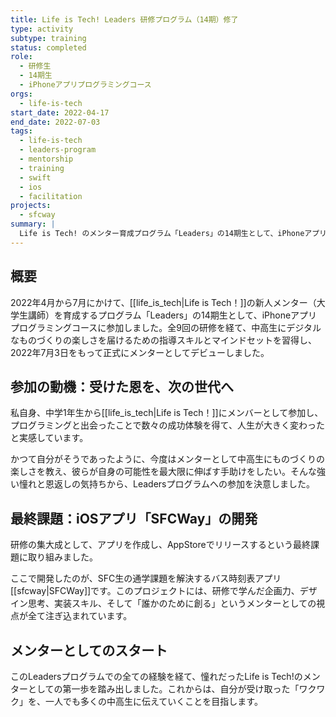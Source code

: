 ```yaml
---
title: Life is Tech! Leaders 研修プログラム（14期）修了
type: activity
subtype: training
status: completed
role:
  - 研修生
  - 14期生
  - iPhoneアプリプログラミングコース
orgs:
  - life-is-tech
start_date: 2022-04-17
end_date: 2022-07-03
tags:
  - life-is-tech
  - leaders-program
  - mentorship
  - training
  - swift
  - ios
  - facilitation
projects:
  - sfcway
summary: |
  Life is Tech! のメンター育成プログラム「Leaders」の14期生として、iPhoneアプリプログラミングコースを修了。約3ヶ月間の研修を通じて、技術指導力やファシリテーションスキルを学び、最終課題としてiOSアプリ「SFCWay」を開発。このプログラムを経て、正式にメンターとしてデビューした。
---
```


## 概要
2022年4月から7月にかけて、[[life_is_tech|Life is Tech！]]の新人メンター（大学生講師）を育成するプログラム「Leaders」の14期生として、iPhoneアプリプログラミングコースに参加しました。全9回の研修を経て、中高生にデジタルなものづくりの楽しさを届けるための指導スキルとマインドセットを習得し、2022年7月3日をもって正式にメンターとしてデビューしました。

## 参加の動機：受けた恩を、次の世代へ
私自身、中学1年生から[[life_is_tech|Life is Tech！]]にメンバーとして参加し、プログラミングと出会ったことで数々の成功体験を得て、人生が大きく変わったと実感しています。

かつて自分がそうであったように、今度はメンターとして中高生にものづくりの楽しさを教え、彼らが自身の可能性を最大限に伸ばす手助けをしたい。そんな強い憧れと恩返しの気持ちから、Leadersプログラムへの参加を決意しました。

## 最終課題：iOSアプリ「SFCWay」の開発
研修の集大成として、アプリを作成し、AppStoreでリリースするという最終課題に取り組みました。

ここで開発したのが、SFC生の通学課題を解決するバス時刻表アプリ[[sfcway|SFCWay]]です。このプロジェクトには、研修で学んだ企画力、デザイン思考、実装スキル、そして「誰かのために創る」というメンターとしての視点が全て注ぎ込まれています。

## メンターとしてのスタート
このLeadersプログラムでの全ての経験を経て、憧れだったLife is Tech!のメンターとしての第一歩を踏み出しました。これからは、自分が受け取った「ワクワク」を、一人でも多くの中高生に伝えていくことを目指します。
